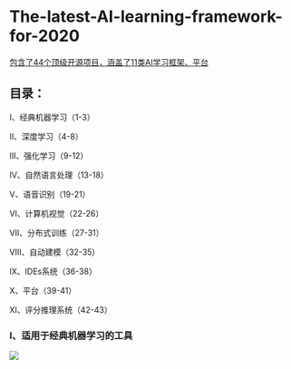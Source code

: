# The-latest-AI-learning-framework-for-2020
[包含了44个顶级开源项目，涵盖了11类AI学习框架、平台](https://github.com/haggaishachar/techmap)
## 目录：

Ⅰ、经典机器学习（1-3）

Ⅱ、深度学习（4-8）

Ⅲ、强化学习（9-12）

Ⅳ、自然语言处理（13-18）

Ⅴ、语音识别（19-21）

Ⅵ、计算机视觉（22-26）

Ⅶ、分布式训练（27-31）

Ⅷ、自动建模（32-35）

Ⅸ、IDEs系统（36-38）

Ⅹ、平台（39-41）

Ⅺ、评分推理系统（42-43）

### Ⅰ、适用于经典机器学习的工具
![](pic/scikit-learn.png)
